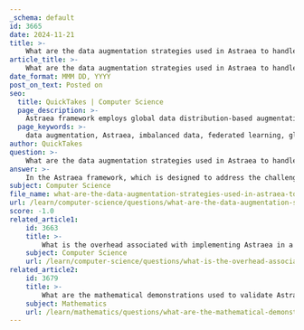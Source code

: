 ```yaml
---
_schema: default
id: 3665
date: 2024-11-21
title: >-
    What are the data augmentation strategies used in Astraea to handle imbalanced data?
article_title: >-
    What are the data augmentation strategies used in Astraea to handle imbalanced data?
date_format: MMM DD, YYYY
post_on_text: Posted on
seo:
  title: QuickTakes | Computer Science
  page_description: >-
    Astraea framework employs global data distribution-based augmentation and Z-score-based augmentation to address imbalanced data in federated learning, enhancing model accuracy and effectiveness.
  page_keywords: >-
    data augmentation, Astraea, imbalanced data, federated learning, global data distribution, Z-score, synthetic data, multi-client rescheduling, Kullback-Leibler divergence, statistical techniques
author: QuickTakes
question: >-
    What are the data augmentation strategies used in Astraea to handle imbalanced data?
answer: >-
    In the Astraea framework, which is designed to address the challenges of imbalanced data in federated learning (FL), two primary data augmentation strategies are employed:\n\n1. **Global Data Distribution-Based Data Augmentation**: This strategy focuses on augmenting the data based on the overall distribution of data across all clients. By analyzing the global data distribution, Astraea can generate additional samples that help to balance the representation of different classes, thereby alleviating the global imbalance present in the training data.\n\n2. **Z-Score-Based Data Augmentation**: This method involves using Z-scores to identify and augment underrepresented classes in the dataset. By applying statistical techniques, Astraea can create synthetic data points that are statistically similar to the minority class samples, thus enhancing their representation in the training process.\n\nThese strategies are complemented by a mediator-based multi-client rescheduling approach, which adjusts the training schedule of clients based on the Kullback-Leibler divergence (KLD) of their data distributions. This ensures that clients with more imbalanced data distributions are given appropriate attention during the training process, further mitigating the effects of data imbalance.\n\nOverall, Astraea's combination of global data distribution-based augmentation and Z-score-based augmentation, along with its innovative rescheduling mechanism, aims to improve the accuracy and effectiveness of federated learning in scenarios where data is imbalanced.
subject: Computer Science
file_name: what-are-the-data-augmentation-strategies-used-in-astraea-to-handle-imbalanced-data.md
url: /learn/computer-science/questions/what-are-the-data-augmentation-strategies-used-in-astraea-to-handle-imbalanced-data
score: -1.0
related_article1:
    id: 3663
    title: >-
        What is the overhead associated with implementing Astraea in a machine learning system?
    subject: Computer Science
    url: /learn/computer-science/questions/what-is-the-overhead-associated-with-implementing-astraea-in-a-machine-learning-system
related_article2:
    id: 3679
    title: >-
        What are the mathematical demonstrations used to validate Astraea's approach?
    subject: Mathematics
    url: /learn/mathematics/questions/what-are-the-mathematical-demonstrations-used-to-validate-astraeas-approach
---
```


&nbsp;